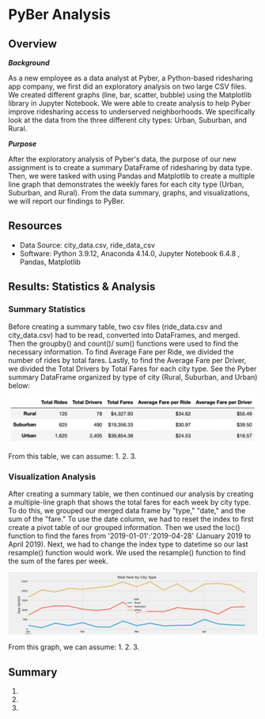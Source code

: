 # PyBer Analysis

## Overview

***Background***

As a new employee as a data analyst at Pyber, a Python-based ridesharing app company, we first did an exploratory analysis on two large CSV files. We created different graphs (line, bar, scatter, bubble) using the Matplotlib library in Jupyter Notebook. We were able to create analysis to help Pyber improve ridesharing access to underserved neighborhoods. We specifically look at the data from the three different city types: Urban, Suburban, and Rural. 

***Purpose***

After the exploratory analysis of Pyber's data, the purpose of our new assignment is to create a summary DataFrame of ridesharing by data type. Then, we were tasked with using Pandas and Matplotlib to create a multiple line graph that demonstrates the weekly fares for each city type (Urban, Suburban, and Rural). From the data summary, graphs, and visualizations, we will report our findings to PyBer. 


## Resources 
- Data Source: city_data.csv, ride_data_csv
- Software: Python 3.9.12, Anaconda 4.14.0, Jupyter Notebook 6.4.8 , Pandas, Matplotlib


## Results: Statistics & Analysis


### Summary Statistics 
Before creating a summary table, two csv files (ride_data.csv and city_data.csv) had to be read, converted into DataFrames, and merged. Then the groupby() and count()/ sum() functions were used to find the necessary information. To find Average Fare per Ride, we divided the number of rides by total fares. Lastly, to find the Average Fare per Driver, we divided the Total Drivers by Total Fares for each city type. See the Pyber summary DataFrame organized by type of city (Rural, Suburban, and Urban) below:  

![Pyber_summary](analysis/Pyber_summary.png)

From this table, we can assume: 
1. 
2. 
3. 

### Visualization Analysis
After creating a summary table, we then continued our analysis by creating a multiple-line graph that shows the total fares for each week by city type. To do this, we grouped our merged data frame by "type," "date," and the sum of the "fare." To use the date column, we had to reset the index to first create a pivot table of our grouped information. Then we used the loc() function to find the fares from '2019-01-01':'2019-04-28' (January 2019 to April 2019). Next, we had to change the index type to datetime so our last resample() function would work. We used the resample() function to find the sum of the fares per week. 

![PyBer_fare_summary](analysis/PyBer_fare_summary.png)

From this graph, we can assume: 
1.
2.
3.

## Summary
1. 
2. 
3. 




